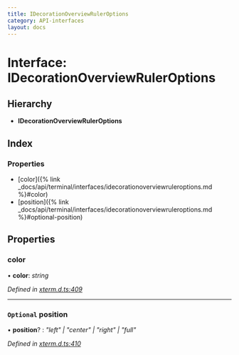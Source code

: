 ```yaml
---
title: IDecorationOverviewRulerOptions
category: API-interfaces
layout: docs
---
```



# Interface: IDecorationOverviewRulerOptions

## Hierarchy

* **IDecorationOverviewRulerOptions**

## Index

### Properties

* [color]({% link _docs/api/terminal/interfaces/idecorationoverviewruleroptions.md %}#color)
* [position]({% link _docs/api/terminal/interfaces/idecorationoverviewruleroptions.md %}#optional-position)

## Properties

###  color

• **color**: *string*

*Defined in [xterm.d.ts:409](https://github.com/xtermjs/xterm.js/blob/5.0.0/typings/xterm.d.ts#L409)*

___

### `Optional` position

• **position**? : *"left" | "center" | "right" | "full"*

*Defined in [xterm.d.ts:410](https://github.com/xtermjs/xterm.js/blob/5.0.0/typings/xterm.d.ts#L410)*
